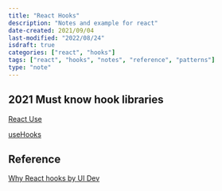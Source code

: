 ```yaml
---
title: "React Hooks"
description: "Notes and example for react"
date-created: 2021/09/04
last-modified: "2022/08/24"
isdraft: true
categories: ["react", "hooks"]
tags: ["react", "hooks", "notes", "reference", "patterns"]
type: "note"
---
```


## 2021 Must know hook libraries

[React Use](https://github.com/streamich/react-use)

[useHooks](https://usehooks.com/)

## Reference

[Why React hooks by UI Dev](https://ui.dev/why-react-hooks/)
